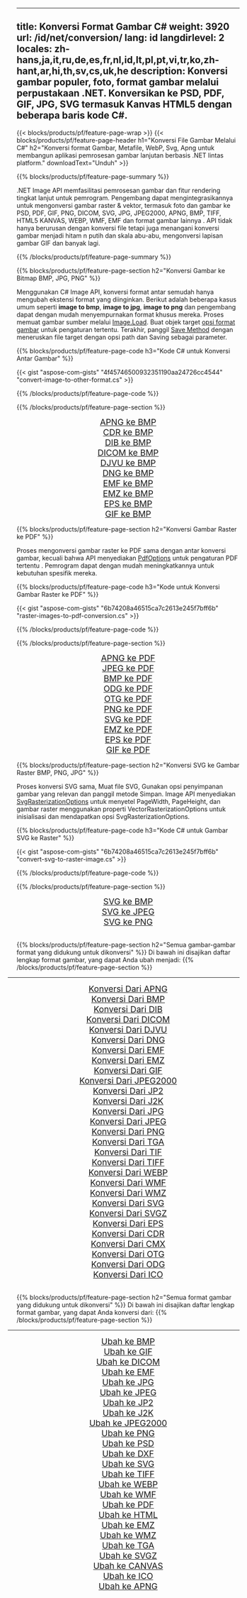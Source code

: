 ﻿
---
title: Konversi Format Gambar C# 
weight: 3920
url: /id/net/conversion/ 
lang: id
langdirlevel: 2
locales: zh-hans,ja,it,ru,de,es,fr,nl,id,lt,pl,pt,vi,tr,ko,zh-hant,ar,hi,th,sv,cs,uk,he
description: Konversi gambar populer, foto, format gambar melalui perpustakaan .NET. Konversikan ke PSD, PDF, GIF, JPG, SVG termasuk Kanvas HTML5 dengan beberapa baris kode C#.
---

{{< blocks/products/pf/feature-page-wrap >}}
{{< blocks/products/pf/feature-page-header h1="Konversi File Gambar Melalui C#" h2="Konversi format Gambar, Metafile, WebP, Svg, Apng untuk membangun aplikasi pemrosesan gambar lanjutan berbasis .NET lintas platform." downloadText="Unduh" >}}

{{% blocks/products/pf/feature-page-summary %}}

.NET Image API memfasilitasi pemrosesan gambar dan fitur rendering tingkat lanjut untuk pemrogram. Pengembang dapat mengintegrasikannya untuk mengonversi gambar raster & vektor, termasuk foto dan gambar ke PSD, PDF, GIF, PNG, DICOM, SVG, JPG, JPEG2000, APNG, BMP, TIFF, HTML5 KANVAS, WEBP, WMF, EMF dan format gambar lainnya . API tidak hanya berurusan dengan konversi file tetapi juga menangani konversi gambar menjadi hitam n putih dan skala abu-abu, mengonversi lapisan gambar GIF dan banyak lagi.

{{% /blocks/products/pf/feature-page-summary  %}}

{{% blocks/products/pf/feature-page-section  h2="Konversi Gambar ke Bitmap BMP, JPG, PNG" %}}

Menggunakan C# Image API, konversi format antar semudah hanya mengubah ekstensi format yang diinginkan. Berikut adalah beberapa kasus umum seperti **image to bmp**, **image to jpg**, **image to png** dan pengembang dapat dengan mudah menyempurnakan format khusus mereka. Proses memuat gambar sumber melalui [Image.Load](https://apireference.aspose.com/imaging/net/aspose.imaging/image/methods/load). Buat objek target [opsi format gambar](https://apireference.aspose.com/imaging/net/aspose.imaging.imageoptions) untuk pengaturan tertentu. Terakhir, panggil [Save Method](https://apireference.aspose.com/imaging/net/aspose.imaging.image/save/methods/4) dengan meneruskan file target dengan opsi path dan Saving sebagai parameter.

{{% blocks/products/pf/feature-page-code h3="Kode C# untuk Konversi Antar Gambar" %}}

{{< gist "aspose-com-gists" "4f45746500932351190aa24726cc4544" "convert-image-to-other-format.cs" >}}

{{% /blocks/products/pf/feature-page-code  %}}

{{% /blocks/products/pf/feature-page-section %}}

<div class="container-fluid productfamilypage bg-gray">
    <div class="convertypes bg-gray agp-content section">
        <div class="container">
		<div class="row other-converters" style="gap: 10px;font-size: 19px;text-align:center;">
		   <div class="col-md-2 other-converter remove-lp remove-rp">
		      <a href="/imaging/id/net/conversion/apng-to-bmp/" style="padding:15px;">APNG ke BMP</a>
		   </div>
		   <div class="col-md-2 other-converter remove-lp remove-rp">
		      <a href="/imaging/id/net/conversion/cdr-to-bmp/" style="padding:15px;">CDR ke BMP</a>
		   </div>
		   <div class="col-md-2 other-converter remove-lp remove-rp">
		      <a href="/imaging/id/net/conversion/dib-to-bmp/" style="padding:15px;">DIB ke BMP</a>
		   </div>
		   <div class="col-md-2 other-converter remove-lp remove-rp">
		      <a href="/imaging/id/net/conversion/dicom-to-bmp/" style="padding:15px;">DICOM ke BMP</a>
		   </div>
 		   <div class="col-md-2 other-converter remove-lp remove-rp">
		      <a href="/imaging/id/net/conversion/djvu-to-bmp/" style="padding:15px;">DJVU ke BMP</a>
		   </div>
		   <div class="col-md-2 other-converter remove-lp remove-rp">
		      <a href="/imaging/id/net/conversion/dng-to-bmp/" style="padding:15px;">DNG ke BMP</a>
		   </div>
		   <div class="col-md-2 other-converter remove-lp remove-rp">
		      <a href="/imaging/id/net/conversion/emf-to-bmp/" style="padding:15px;">EMF ke BMP</a>
		   </div>
		   <div class="col-md-2 other-converter remove-lp remove-rp">
		      <a href="/imaging/id/net/conversion/emz-to-bmp/" style="padding:15px;">EMZ ke BMP</a>
		   </div>
		   <div class="col-md-2 other-converter remove-lp remove-rp">
		      <a href="/imaging/id/net/conversion/eps-to-bmp/" style="padding:15px;">EPS ke BMP</a>
		   </div>
		   <div class="col-md-2 other-converter remove-lp remove-rp">
		      <a href="/imaging/id/net/conversion/gif-to-bmp/" style="padding:15px;">GIF ke BMP</a>
		   </div>
		</div>
	</div>
    </div>
</div>

{{% blocks/products/pf/feature-page-section  h2="Konversi Gambar Raster ke PDF" %}}

Proses mengonversi gambar raster ke PDF sama dengan antar konversi gambar, kecuali bahwa API menyediakan [PdfOptions](https://apireference.aspose.com/imaging/net/aspose.imaging.imageoptions/pdfoptions) untuk pengaturan PDF tertentu . Pemrogram dapat dengan mudah meningkatkannya untuk kebutuhan spesifik mereka.

{{% blocks/products/pf/feature-page-code h3="Kode untuk Konversi Gambar Raster ke PDF" %}}

{{< gist "aspose-com-gists" "6b74208a46515ca7c2613e245f7bff6b" "raster-images-to-pdf-conversion.cs" >}}

{{% /blocks/products/pf/feature-page-code  %}}

{{% /blocks/products/pf/feature-page-section %}}

<div class="container-fluid productfamilypage bg-gray">
    <div class="convertypes bg-gray agp-content section">
        <div class="container">
		<div class="row other-converters" style="gap: 10px;font-size: 19px;text-align:center;">
		   <div class="col-md-2 other-converter remove-lp remove-rp">
		      <a href="/imaging/id/net/conversion/apng-to-PDF/" style="padding:15px;">APNG ke PDF</a>
		   </div>
		   <div class="col-md-2 other-converter remove-lp remove-rp">
		      <a href="/imaging/id/net/conversion/jpeg-to-PDF/" style="padding:15px;">JPEG ke PDF</a>
		   </div>
		   <div class="col-md-2 other-converter remove-lp remove-rp">
		      <a href="/imaging/id/net/conversion/bmp-to-PDF/" style="padding:15px;">BMP ke PDF</a>
		   </div>
		   <div class="col-md-2 other-converter remove-lp remove-rp">
		      <a href="/imaging/id/net/conversion/odg-to-PDF/" style="padding:15px;">ODG ke PDF</a>
		   </div>
 		   <div class="col-md-2 other-converter remove-lp remove-rp">
		      <a href="/imaging/id/net/conversion/otg-to-PDF/" style="padding:15px;">OTG ke PDF</a>
		   </div>
		   <div class="col-md-2 other-converter remove-lp remove-rp">
		      <a href="/imaging/id/net/conversion/png-to-PDF/" style="padding:15px;">PNG ke PDF</a>
		   </div>
		   <div class="col-md-2 other-converter remove-lp remove-rp">
		      <a href="/imaging/id/net/conversion/svg-to-PDF/" style="padding:15px;">SVG ke PDF</a>
		   </div>
		   <div class="col-md-2 other-converter remove-lp remove-rp">
		      <a href="/imaging/id/net/conversion/emz-to-PDF/" style="padding:15px;">EMZ ke PDF</a>
		   </div>
		   <div class="col-md-2 other-converter remove-lp remove-rp">
		      <a href="/imaging/id/net/conversion/eps-to-PDF/" style="padding:15px;">EPS ke PDF</a>
		   </div>
		   <div class="col-md-2 other-converter remove-lp remove-rp">
		      <a href="/imaging/id/net/conversion/gif-to-PDF/" style="padding:15px;">GIF ke PDF</a>
		   </div>
		</div>
	</div>
    </div>
</div>

{{% blocks/products/pf/feature-page-section  h2="Konversi SVG ke Gambar Raster BMP, PNG, JPG" %}}

Proses konversi SVG sama, Muat file SVG, Gunakan opsi penyimpanan gambar yang relevan dan panggil metode Simpan. Image API menyediakan [SvgRasterizationOptions](https://apireference.aspose.com/imaging/net/aspose.imaging.imageoptions/svgrasterizationoptions) untuk menyetel PageWidth, PageHeight, dan gambar raster menggunakan properti VectorRasterizationOptions untuk inisialisasi dan mendapatkan opsi SvgRasterizationOptions. 

{{% blocks/products/pf/feature-page-code h3="Kode C# untuk Gambar SVG ke Raster" %}}

{{< gist "aspose-com-gists" "6b74208a46515ca7c2613e245f7bff6b" "convert-svg-to-raster-image.cs" >}}

{{% /blocks/products/pf/feature-page-code  %}}

{{% /blocks/products/pf/feature-page-section %}}

<div class="container-fluid productfamilypage bg-gray">
    <div class="convertypes bg-gray agp-content section">
        <div class="container">
		<div class="row other-converters" style="gap: 10px;font-size: 19px;text-align:center;">
		   <div class="col-md-2 other-converter remove-lp remove-rp">
		      <a href="/imaging/id/net/conversion/SVG-to-bmp/" style="padding:15px;">SVG ke BMP</a>
		   </div>
		   <div class="col-md-2 other-converter remove-lp remove-rp">
		      <a href="/imaging/id/net/conversion/SVG-to-jpeg/" style="padding:15px;">SVG ke JPEG</a>
		   </div>
		   <div class="col-md-2 other-converter remove-lp remove-rp">
		      <a href="/imaging/id/net/conversion/SVG-to-png/" style="padding:15px;">SVG ke PNG</a>
		   </div>		   
		</div>
	</div>
    </div>
</div>
<br/>

{{% blocks/products/pf/feature-page-section  h2="Semua gambar-gambar format yang didukung untuk dikonversi" %}}
Di bawah ini disajikan daftar lengkap format gambar, yang dapat Anda ubah menjadi:
{{% /blocks/products/pf/feature-page-section %}}
<div class="container-fluid productfamilypage bg-gray">
    <div class="convertypes bg-gray agp-content section">
        <div class="container">
                <hr style="margin-left:-20px;"/>
		<div class="row other-converters" style="gap: 10px;font-size: 19px;text-align:center;">
		    <div class='col-md-2 other-converter remove-lp remove-rp'><a href="/imaging/id/net/conversion/from/apng/" style="padding:15px;">Konversi Dari APNG</a></div>
<div class='col-md-2 other-converter remove-lp remove-rp'><a href="/imaging/id/net/conversion/from/bmp/" style="padding:15px;">Konversi Dari BMP</a></div>
<div class='col-md-2 other-converter remove-lp remove-rp'><a href="/imaging/id/net/conversion/from/dib/" style="padding:15px;">Konversi Dari DIB</a></div>
<div class='col-md-2 other-converter remove-lp remove-rp'><a href="/imaging/id/net/conversion/from/dicom/" style="padding:15px;">Konversi Dari DICOM</a></div>
<div class='col-md-2 other-converter remove-lp remove-rp'><a href="/imaging/id/net/conversion/from/djvu/" style="padding:15px;">Konversi Dari DJVU</a></div>
<div class='col-md-2 other-converter remove-lp remove-rp'><a href="/imaging/id/net/conversion/from/dng/" style="padding:15px;">Konversi Dari DNG</a></div>
<div class='col-md-2 other-converter remove-lp remove-rp'><a href="/imaging/id/net/conversion/from/emf/" style="padding:15px;">Konversi Dari EMF</a></div>
<div class='col-md-2 other-converter remove-lp remove-rp'><a href="/imaging/id/net/conversion/from/emz/" style="padding:15px;">Konversi Dari EMZ</a></div>
<div class='col-md-2 other-converter remove-lp remove-rp'><a href="/imaging/id/net/conversion/from/gif/" style="padding:15px;">Konversi Dari GIF</a></div>
<div class='col-md-2 other-converter remove-lp remove-rp'><a href="/imaging/id/net/conversion/from/jpeg2000/" style="padding:15px;">Konversi Dari JPEG2000</a></div>
<div class='col-md-2 other-converter remove-lp remove-rp'><a href="/imaging/id/net/conversion/from/jp2/" style="padding:15px;">Konversi Dari JP2</a></div>
<div class='col-md-2 other-converter remove-lp remove-rp'><a href="/imaging/id/net/conversion/from/j2k/" style="padding:15px;">Konversi Dari J2K</a></div>
<div class='col-md-2 other-converter remove-lp remove-rp'><a href="/imaging/id/net/conversion/from/jpg/" style="padding:15px;">Konversi Dari JPG</a></div>
<div class='col-md-2 other-converter remove-lp remove-rp'><a href="/imaging/id/net/conversion/from/jpeg/" style="padding:15px;">Konversi Dari JPEG</a></div>
<div class='col-md-2 other-converter remove-lp remove-rp'><a href="/imaging/id/net/conversion/from/png/" style="padding:15px;">Konversi Dari PNG</a></div>
<div class='col-md-2 other-converter remove-lp remove-rp'><a href="/imaging/id/net/conversion/from/tga/" style="padding:15px;">Konversi Dari TGA</a></div>
<div class='col-md-2 other-converter remove-lp remove-rp'><a href="/imaging/id/net/conversion/from/tif/" style="padding:15px;">Konversi Dari TIF</a></div>
<div class='col-md-2 other-converter remove-lp remove-rp'><a href="/imaging/id/net/conversion/from/tiff/" style="padding:15px;">Konversi Dari TIFF</a></div>
<div class='col-md-2 other-converter remove-lp remove-rp'><a href="/imaging/id/net/conversion/from/webp/" style="padding:15px;">Konversi Dari WEBP</a></div>
<div class='col-md-2 other-converter remove-lp remove-rp'><a href="/imaging/id/net/conversion/from/wmf/" style="padding:15px;">Konversi Dari WMF</a></div>
<div class='col-md-2 other-converter remove-lp remove-rp'><a href="/imaging/id/net/conversion/from/wmz/" style="padding:15px;">Konversi Dari WMZ</a></div>
<div class='col-md-2 other-converter remove-lp remove-rp'><a href="/imaging/id/net/conversion/from/svg/" style="padding:15px;">Konversi Dari SVG</a></div>
<div class='col-md-2 other-converter remove-lp remove-rp'><a href="/imaging/id/net/conversion/from/svgz/" style="padding:15px;">Konversi Dari SVGZ</a></div>
<div class='col-md-2 other-converter remove-lp remove-rp'><a href="/imaging/id/net/conversion/from/eps/" style="padding:15px;">Konversi Dari EPS</a></div>
<div class='col-md-2 other-converter remove-lp remove-rp'><a href="/imaging/id/net/conversion/from/cdr/" style="padding:15px;">Konversi Dari CDR</a></div>
<div class='col-md-2 other-converter remove-lp remove-rp'><a href="/imaging/id/net/conversion/from/cmx/" style="padding:15px;">Konversi Dari CMX</a></div>
<div class='col-md-2 other-converter remove-lp remove-rp'><a href="/imaging/id/net/conversion/from/otg/" style="padding:15px;">Konversi Dari OTG</a></div>
<div class='col-md-2 other-converter remove-lp remove-rp'><a href="/imaging/id/net/conversion/from/odg/" style="padding:15px;">Konversi Dari ODG</a></div>
<div class='col-md-2 other-converter remove-lp remove-rp'><a href="/imaging/id/net/conversion/from/ico/" style="padding:15px;">Konversi Dari ICO</a></div>
                </div>
        </div>
    </div>
</div>
<br/>

{{% blocks/products/pf/feature-page-section  h2="Semua format gambar yang didukung untuk dikonversi" %}}
Di bawah ini disajikan daftar lengkap format gambar, yang dapat Anda konversi dari:
{{% /blocks/products/pf/feature-page-section %}}
<div class="container-fluid productfamilypage bg-gray">
    <div class="convertypes bg-gray agp-content section">
        <div class="container">
	        <hr style="margin-left:-20px;"/>
		<div class="row other-converters" style="gap: 10px;font-size: 19px;text-align:center;">
		    <div class='col-md-2 other-converter remove-lp remove-rp'><a href="/imaging/id/net/conversion/to/bmp/" style="padding:15px;">Ubah ke BMP</a></div>
<div class='col-md-2 other-converter remove-lp remove-rp'><a href="/imaging/id/net/conversion/to/gif/" style="padding:15px;">Ubah ke GIF</a></div>
<div class='col-md-2 other-converter remove-lp remove-rp'><a href="/imaging/id/net/conversion/to/dicom/" style="padding:15px;">Ubah ke DICOM</a></div>
<div class='col-md-2 other-converter remove-lp remove-rp'><a href="/imaging/id/net/conversion/to/emf/" style="padding:15px;">Ubah ke EMF</a></div>
<div class='col-md-2 other-converter remove-lp remove-rp'><a href="/imaging/id/net/conversion/to/jpg/" style="padding:15px;">Ubah ke JPG</a></div>
<div class='col-md-2 other-converter remove-lp remove-rp'><a href="/imaging/id/net/conversion/to/jpeg/" style="padding:15px;">Ubah ke JPEG</a></div>
<div class='col-md-2 other-converter remove-lp remove-rp'><a href="/imaging/id/net/conversion/to/jp2/" style="padding:15px;">Ubah ke JP2</a></div>
<div class='col-md-2 other-converter remove-lp remove-rp'><a href="/imaging/id/net/conversion/to/j2k/" style="padding:15px;">Ubah ke J2K</a></div>
<div class='col-md-2 other-converter remove-lp remove-rp'><a href="/imaging/id/net/conversion/to/jpeg2000/" style="padding:15px;">Ubah ke JPEG2000</a></div>
<div class='col-md-2 other-converter remove-lp remove-rp'><a href="/imaging/id/net/conversion/to/png/" style="padding:15px;">Ubah ke PNG</a></div>
<div class='col-md-2 other-converter remove-lp remove-rp'><a href="/imaging/id/net/conversion/to/psd/" style="padding:15px;">Ubah ke PSD</a></div>
<div class='col-md-2 other-converter remove-lp remove-rp'><a href="/imaging/id/net/conversion/to/dxf/" style="padding:15px;">Ubah ke DXF</a></div>
<div class='col-md-2 other-converter remove-lp remove-rp'><a href="/imaging/id/net/conversion/to/svg/" style="padding:15px;">Ubah ke SVG</a></div>
<div class='col-md-2 other-converter remove-lp remove-rp'><a href="/imaging/id/net/conversion/to/tiff/" style="padding:15px;">Ubah ke TIFF</a></div>
<div class='col-md-2 other-converter remove-lp remove-rp'><a href="/imaging/id/net/conversion/to/webp/" style="padding:15px;">Ubah ke WEBP</a></div>
<div class='col-md-2 other-converter remove-lp remove-rp'><a href="/imaging/id/net/conversion/to/wmf/" style="padding:15px;">Ubah ke WMF</a></div>
<div class='col-md-2 other-converter remove-lp remove-rp'><a href="/imaging/id/net/conversion/to/pdf/" style="padding:15px;">Ubah ke PDF</a></div>
<div class='col-md-2 other-converter remove-lp remove-rp'><a href="/imaging/id/net/conversion/to/html/" style="padding:15px;">Ubah ke HTML</a></div>
<div class='col-md-2 other-converter remove-lp remove-rp'><a href="/imaging/id/net/conversion/to/emz/" style="padding:15px;">Ubah ke EMZ</a></div>
<div class='col-md-2 other-converter remove-lp remove-rp'><a href="/imaging/id/net/conversion/to/wmz/" style="padding:15px;">Ubah ke WMZ</a></div>
<div class='col-md-2 other-converter remove-lp remove-rp'><a href="/imaging/id/net/conversion/to/tga/" style="padding:15px;">Ubah ke TGA</a></div>
<div class='col-md-2 other-converter remove-lp remove-rp'><a href="/imaging/id/net/conversion/to/svgz/" style="padding:15px;">Ubah ke SVGZ</a></div>
<div class='col-md-2 other-converter remove-lp remove-rp'><a href="/imaging/id/net/conversion/to/canvas/" style="padding:15px;">Ubah ke CANVAS</a></div>
<div class='col-md-2 other-converter remove-lp remove-rp'><a href="/imaging/id/net/conversion/to/ico/" style="padding:15px;">Ubah ke ICO</a></div>
<div class='col-md-2 other-converter remove-lp remove-rp'><a href="/imaging/id/net/conversion/to/apng/" style="padding:15px;">Ubah ke APNG</a></div>
                </div>
        </div>
    </div>
</div>

